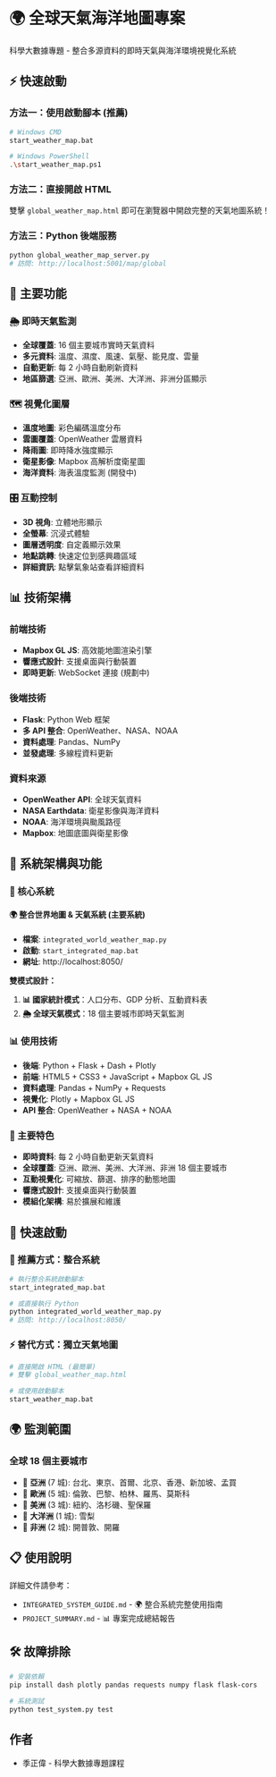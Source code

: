 # 🌍 全球天氣海洋地圖專案

科學大數據專題 - 整合多源資料的即時天氣與海洋環境視覺化系統

## ⚡ 快速啟動

### 方法一：使用啟動腳本 (推薦)

```bash
# Windows CMD
start_weather_map.bat

# Windows PowerShell
.\start_weather_map.ps1
```

### 方法二：直接開啟 HTML

雙擊 `global_weather_map.html` 即可在瀏覽器中開啟完整的天氣地圖系統！

### 方法三：Python 後端服務

```bash
python global_weather_map_server.py
# 訪問: http://localhost:5001/map/global
```

## 🌟 主要功能

### 🌦️ 即時天氣監測

- **全球覆蓋**: 16 個主要城市實時天氣資料
- **多元資料**: 溫度、濕度、風速、氣壓、能見度、雲量
- **自動更新**: 每 2 小時自動刷新資料
- **地區篩選**: 亞洲、歐洲、美洲、大洋洲、非洲分區顯示

### 🗺️ 視覺化圖層

- **溫度地圖**: 彩色編碼溫度分布
- **雲圖覆蓋**: OpenWeather 雲層資料
- **降雨圖**: 即時降水強度顯示
- **衛星影像**: Mapbox 高解析度衛星圖
- **海洋資料**: 海表溫度監測 (開發中)

### 🎛️ 互動控制

- **3D 視角**: 立體地形顯示
- **全螢幕**: 沉浸式體驗
- **圖層透明度**: 自定義顯示效果
- **地點跳轉**: 快速定位到感興趣區域
- **詳細資訊**: 點擊氣象站查看詳細資料

## 📊 技術架構

### 前端技術

- **Mapbox GL JS**: 高效能地圖渲染引擎
- **響應式設計**: 支援桌面與行動裝置
- **即時更新**: WebSocket 連接 (規劃中)

### 後端技術

- **Flask**: Python Web 框架
- **多 API 整合**: OpenWeather、NASA、NOAA
- **資料處理**: Pandas、NumPy
- **並發處理**: 多線程資料更新

### 資料來源

- **OpenWeather API**: 全球天氣資料
- **NASA Earthdata**: 衛星影像與海洋資料
- **NOAA**: 海洋環境與颱風路徑
- **Mapbox**: 地圖底圖與衛星影像

## 🚀 系統架構與功能

### 🌟 核心系統

#### 🌍 整合世界地圖 & 天氣系統 (主要系統)

- **檔案**: `integrated_world_weather_map.py`
- **啟動**: `start_integrated_map.bat`
- **網址**: http://localhost:8050/

**雙模式設計：**

1. **📊 國家統計模式**：人口分布、GDP 分析、互動資料表
2. **🌦️ 全球天氣模式**：18 個主要城市即時天氣監測

### 📊 使用技術

- **後端**: Python + Flask + Dash + Plotly
- **前端**: HTML5 + CSS3 + JavaScript + Mapbox GL JS
- **資料處理**: Pandas + NumPy + Requests
- **視覺化**: Plotly + Mapbox GL JS
- **API 整合**: OpenWeather + NASA + NOAA

### 🎯 主要特色

- **即時資料**: 每 2 小時自動更新天氣資料
- **全球覆蓋**: 亞洲、歐洲、美洲、大洋洲、非洲 18 個主要城市
- **互動視覺化**: 可縮放、篩選、排序的動態地圖
- **響應式設計**: 支援桌面與行動裝置
- **模組化架構**: 易於擴展和維護

## 🚀 快速啟動

### 🎯 推薦方式：整合系統

```bash
# 執行整合系統啟動腳本
start_integrated_map.bat

# 或直接執行 Python
python integrated_world_weather_map.py
# 訪問: http://localhost:8050/
```

### ⚡ 替代方式：獨立天氣地圖

```bash
# 直接開啟 HTML (最簡單)
# 雙擊 global_weather_map.html

# 或使用啟動腳本
start_weather_map.bat
```

## 🌍 監測範圍

### 全球 18 個主要城市

- 🏯 **亞洲** (7 城): 台北、東京、首爾、北京、香港、新加坡、孟買
- 🏰 **歐洲** (5 城): 倫敦、巴黎、柏林、羅馬、莫斯科
- 🗽 **美洲** (3 城): 紐約、洛杉磯、聖保羅
- 🦘 **大洋洲** (1 城): 雪梨
- 🦁 **非洲** (2 城): 開普敦、開羅

## 📋 使用說明

詳細文件請參考：

- `INTEGRATED_SYSTEM_GUIDE.md` - 🌍 整合系統完整使用指南
- `PROJECT_SUMMARY.md` - 📊 專案完成總結報告

## 🛠️ 故障排除

```bash
# 安裝依賴
pip install dash plotly pandas requests numpy flask flask-cors

# 系統測試
python test_system.py test
```

## 作者

- 季正偉 - 科學大數據專題課程
